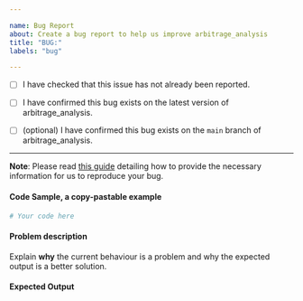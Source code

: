 ```yaml
---

name: Bug Report
about: Create a bug report to help us improve arbitrage_analysis
title: "BUG:"
labels: "bug"

---
```


- [ ] I have checked that this issue has not already been reported.

- [ ] I have confirmed this bug exists on the latest version of arbitrage_analysis.

- [ ] (optional) I have confirmed this bug exists on the `main` branch of arbitrage_analysis.

---

**Note**: Please read [this
guide](https://matthewrocklin.com/blog/work/2018/02/28/minimal-bug-reports) detailing
how to provide the necessary information for us to reproduce your bug.

#### Code Sample, a copy-pastable example

```python
# Your code here
```

#### Problem description

Explain **why** the current behaviour is a problem and why the expected output is a
better solution.

#### Expected Output
